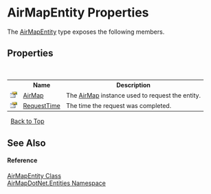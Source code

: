 # AirMapEntity Properties
 

The <a href="498915d0-8dc8-c249-1048-8f0ca5925baa">AirMapEntity</a> type exposes the following members.


## Properties
&nbsp;<table><tr><th></th><th>Name</th><th>Description</th></tr><tr><td>![Public property](media/pubproperty.gif "Public property")</td><td><a href="032dccf1-d5fa-b40a-8ad6-b150b5708395">AirMap</a></td><td>
The <a href="be228503-8740-bc61-66cf-e4c36ebd34e2">AirMap</a> instance used to request the entity.</td></tr><tr><td>![Public property](media/pubproperty.gif "Public property")</td><td><a href="f55e2217-2d86-8a3f-3a3e-f3338517d712">RequestTime</a></td><td>
The time the request was completed.</td></tr></table>&nbsp;
<a href="#airmapentity-properties">Back to Top</a>

## See Also


#### Reference
<a href="498915d0-8dc8-c249-1048-8f0ca5925baa">AirMapEntity Class</a><br /><a href="98571a09-2783-53ee-6a50-029c1c8ea39b">AirMapDotNet.Entities Namespace</a><br />